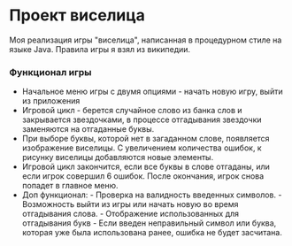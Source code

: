 # Проект виселица

Моя реализация игры "виселица", написанная в процедурном стиле на языке Java. Правила игры я взял из википедии.

### Функционал игры
- Начальное меню игры с двумя опциями - начать новую игру, выйти из приложения
- Игровой цикл - берется случайное слово из банка слов и закрывается звездочками, в процессе отгадывания звездочки заменяются на отгаданные буквы. 
- При выборе буквы, которой нет в загаданном слове, появляется изображение виселицы. С увеличением количества ошибок, к рисунку виселицы добавляются новые элементы.
- Игровой цикл закончится, если все буквы в слове отгаданы, или если игрок совершил 6 ошибок. После окончания, игрок снова попадет в главное меню.
- Доп функционал: 
	   - Проверка на валидность введенных символов.
	   - Возможность выйти из игры или начать новую во время отгадывания слова.
	   - Отображение использованных для отгадывания букв
	   - Если введен неправильный символ или буква, которая уже была использована ранее, ошибка не будет засчитана.
